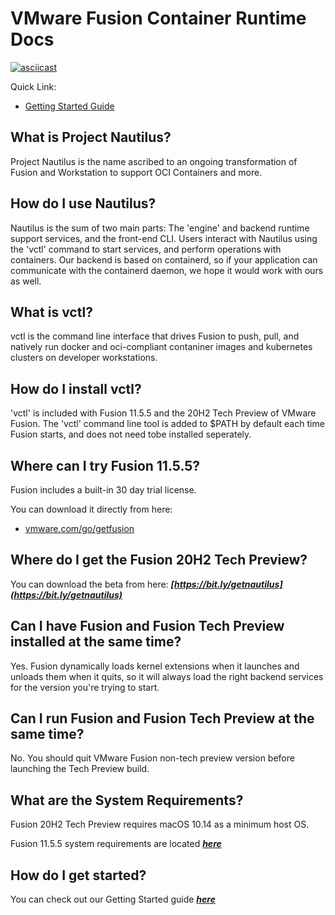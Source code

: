# VMware Fusion Container Runtime Docs

[![asciicast](https://asciinema.org/a/iPMELQH4kHA5sL721CtYTxU7e.svg)](https://asciinema.org/a/iPMELQH4kHA5sL721CtYTxU7e)

Quick Link:
- [Getting Started Guide](./docs/getting-started.md)

## What is Project Nautilus?

Project Nautilus is the name ascribed to an ongoing transformation of Fusion and Workstation to support OCI Containers and more. 

## How do I use Nautilus?

Nautilus is the sum of two main parts: The 'engine' and backend runtime support services, and the front-end CLI. Users interact with Nautilus using the 'vctl' command to start services, and perform operations with containers. Our backend is based on containerd, so if your application can communicate with the containerd daemon, we hope it would work with ours as well. 


## What is vctl?

vctl is the command line interface that drives Fusion to push, pull, and natively run docker and oci-compliant contaniner images and kubernetes clusters on developer workstations. 

## How do I install vctl?

'vctl' is included with Fusion 11.5.5 and the 20H2 Tech Preview of VMware Fusion. The 'vctl' command line tool is added to $PATH by default each time Fusion starts, and does not need tobe installed seperately.


## Where can I try Fusion 11.5.5?
Fusion includes a built-in 30 day trial license.

You can download it directly from here:

- [vmware.com/go/getfusion](https://vmware.com/go/getfusion)

## Where do I get the Fusion 20H2 Tech Preview?

You can download the beta from here: ***[https://bit.ly/getnautilus](https://bit.ly/getnautilus)***


## Can I have Fusion and Fusion Tech Preview installed at the same time?

Yes. Fusion dynamically loads kernel extensions when it launches and unloads them when it quits, so it will always load the right backend services for the version you're trying to start.


## Can I run Fusion and Fusion Tech Preview at the same time?

No. You should quit VMware Fusion non-tech preview version before launching the Tech Preview build.


## What are the System Requirements?

Fusion 20H2 Tech Preview requires macOS 10.14 as a minimum host OS.

Fusion 11.5.5 system requirements are located ***[here](https://docs.vmware.com/en/VMware-Fusion/11.5.0/rn/VMware-Fusion-1155-Release-Notes.html)***


## How do I get started?

You can check out our Getting Started guide ***[here](./docs/getting-started.md)***








